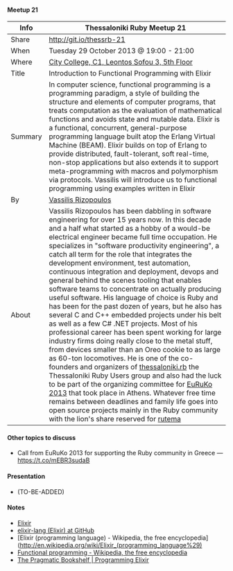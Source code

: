 #### Meetup 21

| Info         | Thessaloniki Ruby Meetup 21 |
| ------------ | --------------------------- |
| Share        | http://git.io/thessrb-21 |
| When         | Tuesday 29 October 2013 @ 19:00 - 21:00 |
| Where        | [City College, C1, Leontos Sofou 3, 5th Floor](http://tinyurl.com/ldpoy8s) |
| Title        | Introduction to Functional Programming with Elixir |
| Summary      | In computer science, functional programming is a programming paradigm, a style of building the structure and elements of computer programs, that treats computation as the evaluation of mathematical functions and avoids state and mutable data. Elixir is a functional, concurrent, general-purpose programming language built atop the Erlang Virtual Machine (BEAM). Elixir builds on top of Erlang to provide distributed, fault-tolerant, soft real-time, non-stop applications but also extends it to support meta-programming with macros and polymorphism via protocols. Vassilis will introduce us to functional programming using examples written in Elixir |
| By           | [Vassilis Rizopoulos](https://github.com/damphyr) |
| About        | Vassilis Rizopoulos has been dabbling in software engineering for over 15 years now. In this decade and a half what started as a hobby of a would-be electrical engineer became full time occupation. He specializes in "software productivity engineering", a catch all term for the role that integrates the development environment, test automation, continuous integration and deployment, devops and general behind the scenes tooling that enables software teams to concentrate on actually producing useful software. His language of choice is Ruby and has been for the past dozen of years, but he also has several C and C++ embedded projects under his belt as well as a few C# .NET projects. Most of his professional career has been spent working for large industry firms doing really close to the metal stuff, from devices smaller than an Oreo cookie to as large as 60-ton locomotives. He is one of the co-founders and organizers of [thessaloniki.rb](https://plus.google.com/u/0/b/117820512877082997368/117820512877082997368/posts) the Thessaloniki Ruby Users group and also had the luck to be part of the organizing committee for [EuRuKo 2013](http://euruko2013.org) that took place in Athens. Whatever free time remains between deadlines and family life goes into open source projects mainly in the Ruby community with the lion's share reserved for [rutema](http://github.com/damphyr/rutema) |

#### Other topics to discuss

* Call from EuRuKo 2013 for  supporting the Ruby community in Greece — https://t.co/mEBR3sudaB

#### Presentation

* (TO-BE-ADDED)

#### Notes

* [Elixir](http://elixir-lang.org/)
* [elixir-lang (Elixir) at GitHub](https://github.com/elixir-lang)
* [Elixir (programming language) - Wikipedia, the free encyclopedia](http://en.wikipedia.org/wiki/Elixir_(programming_language%29)
* [Functional programming - Wikipedia, the free encyclopedia](http://en.wikipedia.org/wiki/Functional_programming)
* [The Pragmatic Bookshelf | Programming Elixir](http://pragprog.com/book/elixir/programming-elixir)
